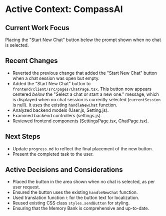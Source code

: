 # Active Context: CompassAI

## Current Work Focus
Placing the "Start New Chat" button below the prompt shown when no chat is selected.

## Recent Changes
- Reverted the previous change that added the "Start New Chat" button when a chat session was open but empty.
- Added the "Start New Chat" button to `frontend/client/src/pages/ChatPage.tsx`. This button now appears centered *below* the "Select a chat or start a new one." message, which is displayed when no chat session is currently selected (`currentSession` is null). It uses the existing `handleNewChat` function.
- Analyzed backend models (User.js, Setting.js).
- Examined backend controllers (settings.js).
- Reviewed frontend components (SettingsPage.tsx, ChatPage.tsx).

## Next Steps
- Update `progress.md` to reflect the final placement of the new button.
- Present the completed task to the user.

## Active Decisions and Considerations
- Placed the button in the area shown when no chat is selected, as per user request.
- Ensured the button uses the existing `handleNewChat` function.
- Used translation function `t` for the button text for localization.
- Reused existing CSS class `styles.sendButton` for styling.
- Ensuring that the Memory Bank is comprehensive and up-to-date.
